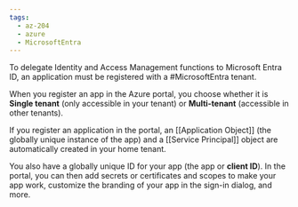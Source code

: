```yaml
---
tags:
  - az-204
  - azure
  - MicrosoftEntra
---
```


To delegate Identity and Access Management functions to Microsoft Entra ID, an application must be registered with a #MicrosoftEntra tenant.

When you register an app in the Azure portal, you choose whether it is **Single tenant** (only accessible in your tenant) or **Multi-tenant** (accessible in other tenants).

If you register an application in the portal, an [[Application Object]] (the globally unique instance of the app) and a [[Service Principal]] object are automatically created in your home tenant.

You also have a globally unique ID for your app (the app or **client ID**). In the portal, you can then add secrets or certificates and scopes to make your app work, customize the branding of your app in the sign-in dialog, and more.
